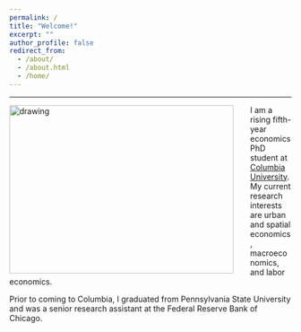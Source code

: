 ```yaml
---
permalink: /
title: "Welcome!"
excerpt: ""
author_profile: false
redirect_from: 
  - /about/
  - /about.html
  - /home/
---
```



---

<img src="figures/easton.png" alt="drawing" width="400" height="300" style= "float: left; padding-right: 30px"/> 



I am a rising fifth-year economics PhD student at [Columbia University](https://econ.columbia.edu/). My current research interests are urban and spatial economics, macroeconomics, and labor economics. 

Prior to coming to Columbia, I graduated from Pennsylvania State University and was a senior research assistant at the Federal Reserve Bank of Chicago.





